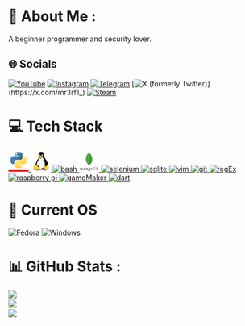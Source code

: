 <html>

# 💫 About Me :
A beginner programmer and security lover.

## 🌐 Socials
[![YouTube](https://img.shields.io/badge/YouTube-%23FF0000.svg?logo=YouTube&logoColor=white)](https://www.youtube.com/@c0duter) [![Instagram](https://img.shields.io/badge/Instagram-%23E4405F.svg?logo=Instagram&logoColor=white)](https://instagram.com/Mr3rf1) [![Telegram](https://img.shields.io/badge/Telegram-2CA5E0?logo=telegram&logoColor=white)](https://t.me/Mr3rf1) [![X (formerly Twitter)](https://img.shields.io/twitter/url?url=https%3A%2F%2Fx.com%2FMr3rf1_)](https://x.com/mr3rf1_) [![Steam](https://img.shields.io/badge/Steam-000000?logo=steam&logoColor=white)](https://steamcommunity.com/id/Mr3rf1/)


# 💻 Tech Stack
<p align="left"> <!--<a href="https://dart.dev" target="_blank" rel="noreferrer"> <img src="https://www.vectorlogo.zone/logos/dartlang/dartlang-icon.svg" alt="dart" width="40" height="40"/> </a> <a href="https://flutter.dev" target="_blank" rel="noreferrer"> <img src="https://www.vectorlogo.zone/logos/flutterio/flutterio-icon.svg" alt="flutter" width="40" height="40"/> </a>-->
 <a href="https://www.python.org" target="_blank" rel="noreferrer"> <img src="https://raw.githubusercontent.com/devicons/devicon/master/icons/python/python-original.svg" style="border:4px solid red;  border-width: 0 0 3px 0;" alt="python" width="40" height="40"/> </a>
 <a href="https://www.linux.org/" target="_blank" rel="noreferrer"> <img src="https://raw.githubusercontent.com/devicons/devicon/master/icons/linux/linux-original.svg" alt="linux" width="40" height="40"/> </a>
<!-- <a href="https://fedoraproject.org/" target="_blank" rel="noreferrer"> <img src="https://upload.wikimedia.org/wikipedia/commons/3/3f/Fedora_logo.svg" alt="fedora" width="40" height="40"/> </a>-->
 <a href="https://www.gnu.org/software/bash/" target="_blank" rel="noreferrer"> <img src="https://d33wubrfki0l68.cloudfront.net/a1da522d0a3057a1bc3fb411fcbbf57a447c1146/65e71/img/symbol/svg/full_colored_dark.svg" alt="bash" width="40" height="40"/> </a>
 <a href="https://www.mongodb.com/" target="_blank" rel="noreferrer"> <img src="https://raw.githubusercontent.com/devicons/devicon/master/icons/mongodb/mongodb-original-wordmark.svg" alt="mongodb" width="40" height="40"/> </a>
 <a href="https://www.selenium.dev" target="_blank" rel="noreferrer"> <img src="https://raw.githubusercontent.com/detain/svg-logos/780f25886640cef088af994181646db2f6b1a3f8/svg/selenium-logo.svg" alt="selenium" width="40" height="40"/> </a>
 <a href="https://www.sqlite.org/" target="_blank" rel="noreferrer"> <img src="https://www.vectorlogo.zone/logos/sqlite/sqlite-icon.svg" alt="sqlite" width="40" height="40"/> </a> 
 <a href="https://www.vim.org" target="_blank" rel="noreferrer"> <img src="https://cdn.freebiesupply.com/logos/large/2x/vim-logo-png-transparent.png" alt="vim" width="40" height="40"/> </a>
  <a href="https://git-scm.com/" target="_blank" rel="noreferrer"> <img src="https://www.vectorlogo.zone/logos/git-scm/git-scm-icon.svg" alt="git" width="40" height="40"/> </a>
 <a href="https://regexr.com/" target="_blank" rel="noreferrer"> <img src="https://user-images.githubusercontent.com/5418178/175823766-9cdf850f-d5c0-49e4-b018-d515609a4f34.png" alt="regEx" width="40" height="40"/> </a>
 <a href="https://www.raspberrypi.com/" target="_blank" rel="noreferrer"> <img src="https://www.andrerinas.de/fileadmin/_processed_/3/3/csm_raspberry_14520f3d4b.png" alt="raspberry pi" width="40" height="40"/> </a>
 <a href="https://gamemaker.io" target="_blank" rel="noreferrer"> <img src="https://upload.wikimedia.org/wikipedia/commons/9/9e/Gamemaker_language.png" alt="gameMaker" width="40" height="40"/> </a>
<a href="https://t.me" target="_blank" rel="noreferrer"> <img src="https://www.vectorlogo.zone/logos/telegram/telegram-tile.svg" alt="dart" width="40" height="40"/> </a> </p>

# 👕 Current OS

[![Fedora](https://img.shields.io/badge/Fedora-294172?style=for-the-badge&logo=fedora&logoColor=white)](https://fedoraproject.org/) [![Windows](https://img.shields.io/badge/Windows-0078D6?style=for-the-badge&logo=windows&logoColor=white)](https://microsoft.com)


<!-- ![Python](https://img.shields.io/badge/python-3670A0?style=for-the-badge&logo=python&logoColor=ffdd54) ![MongoDB](https://img.shields.io/badge/MongoDB-%234ea94b.svg?style=for-the-badge&logo=mongodb&logoColor=white) ![SQLite](https://img.shields.io/badge/sqlite-%2307405e.svg?style=for-the-badge&logo=sqlite&logoColor=white) -->
# 📊 GitHub Stats :
![](https://github-readme-stats.vercel.app/api?username=mr3rf1&theme=radical&hide_border=false&include_all_commits=false&count_private=false)<br/>
![](https://github-readme-streak-stats.herokuapp.com/?user=mr3rf1&theme=radical&hide_border=false)<br/>
![](https://github-readme-stats.vercel.app/api/top-langs/?username=mr3rf1&theme=radical&hide_border=false&include_all_commits=false&count_private=false&layout=compact)

</html>

<!-- ### Hi there 👋
# Welcom to my github page ❤️
### Abilities
- Python
- Python-requests
- Python-tkinter
- Python-telethon
- Python-ptb
- Python-selenium
- Sqlite3
- MongoDB

[My Telegram](http://t.me/mr3rf1)

<!--
**mr3rf1/mr3rf1** is a ✨ _special_ ✨ repository because its `README.md` (this file) appears on your GitHub profile.

Here are some ideas to get you started:

- 🔭 I’m currently working on ...
- 🌱 I’m currently learning ...
- 👯 I’m looking to collaborate on ...
- 🤔 I’m looking for help with ...
- 💬 Ask me about ...
- 📫 How to reach me: ...
- 😄 Pronouns: ...
- ⚡ Fun fact: ...
-->
